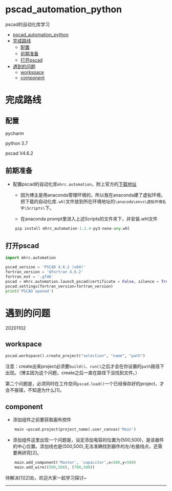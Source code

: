 # pscad_automation_python
 pscad的自动化库学习
<!-- TOC -->

- [pscad_automation_python](#pscad_automation_python)
- [完成路线](#完成路线)
  - [配置](#配置)
  - [前期准备](#前期准备)
  - [打开pscad](#打开pscad)
- [遇到的问题](#遇到的问题)
  - [workspace](#workspace)
  - [component](#component)

<!-- /TOC -->
# 完成路线
## 配置
pycharm

python 3.7

pscad V4.6.2

## 前期准备

* 配置pscad的自动化库`mhrc.automation`，附上官方的[下载地址](https://www.pscad.com/knowledge-base/article/369)
  
  * 因为博主是用anaconda管理环境的，所以我在anaconda建了虚拟环境，把下载的自动化库`.whl`文件放到所在环境地址的`\anacoda\envs\虚拟环境名字\Scripts\`下。
  
   * 在anaconda prompt里进入上述Scripts的文件夹下，并安装.whl文件

    ```python
     pip install mhrc_automation-1.2.4-py3-none-any.whl
    ```
## 打开pscad
```python
import mhrc.automation

pscad_version = 'PSCAD 4.6.2 (x64)'
fortran_version = 'GFortran 4.6.2'
fortran_ext = '.gf46'
pscad = mhrc.automation.launch_pscad(certificate = False, silence = True)
pscad.settings(fortran_version=fortran_version)
print('PSCAD opened')
```

# 遇到的问题
20201102
## workspace

```python
pscad.workspace().create_project("selection", "name", "path")
```

注意：create出来project必须要`build()`、`run()`之后才会在你设置的`path`路径下出现。（博主因为这个问题，create之后一直在路径下没找到文件。）

第二个问题是，必须同时在工作空间`pscad.load()`一个已经保存好的project，才会不报错，不知道为什么[1]。
## component
* 添加组件之前要获取画布控件
```python
    main =pscad.project(project_name).user_canvas('Main')
```

* 添加组件这里出现一个问题是，设定添加电容的位置为(500,500)，是该器件的中心位置。添加线也是(500,500),无法准确找到器件的左/右接线点，还需要再研究[2]。
```python
    main.add_component('Master', 'capacitor',x=500,y=500)
    main.add_wire((500,500), (700,500))
```
待解决[1][2]处，欢迎大家一起学习探讨~
***

